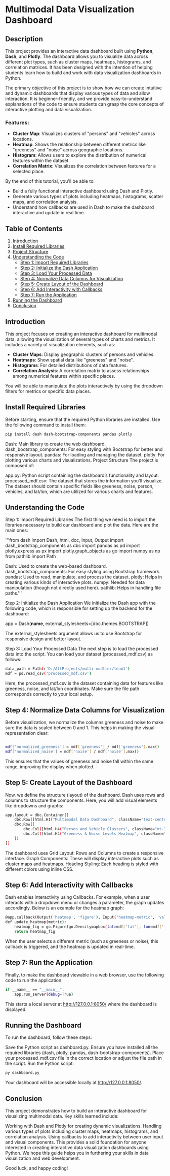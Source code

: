 # Multimodal Data Visualization Dashboard

## Description

This project provides an interactive data dashboard built using **Python**, **Dash**, and **Plotly**. The dashboard allows you to visualize data across different plot types, such as cluster maps, heatmaps, histograms, and correlation matrices. It has been designed with the intention of helping students learn how to build and work with data visualization dashboards in Python.

The primary objective of this project is to show how we can create intuitive and dynamic dashboards that display various types of data and allow interaction. It is beginner-friendly, and we provide easy-to-understand explanations of the code to ensure students can grasp the core concepts of interactive plotting and data visualization.

### Features:
- **Cluster Map**: Visualizes clusters of "persons" and "vehicles" across locations.
- **Heatmap**: Shows the relationship between different metrics like "greeness" and "noise" across geographic locations.
- **Histogram**: Allows users to explore the distribution of numerical features within the dataset.
- **Correlation Matrix**: Visualizes the correlation between features for a selected place.

By the end of this tutorial, you'll be able to:
- Build a fully functional interactive dashboard using Dash and Plotly.
- Generate various types of plots including heatmaps, histograms, scatter maps, and correlation analysis.
- Understand how callbacks are used in Dash to make the dashboard interactive and update in real time.

## Table of Contents
1. [Introduction](#introduction)
2. [Install Required Libraries](#install-required-libraries)
3. [Project Structure](#project-structure)
4. [Understanding the Code](#understanding-the-code)
   - [Step 1: Import Required Libraries](#step-1-import-required-libraries)
   - [Step 2: Initialize the Dash Application](#step-2-initialize-the-dash-application)
   - [Step 3: Load Your Processed Data](#step-3-load-your-processed-data)
   - [Step 4: Normalize Data Columns for Visualization](#step-4-normalize-data-columns-for-visualization)
   - [Step 5: Create Layout of the Dashboard](#step-5-create-layout-of-the-dashboard)
   - [Step 6: Add Interactivity with Callbacks](#step-6-add-interactivity-with-callbacks)
   - [Step 7: Run the Application](#step-7-run-the-application)
5. [Running the Dashboard](#running-the-dashboard)
6. [Conclusion](#conclusion)

## Introduction

This project focuses on creating an interactive dashboard for multimodal data, allowing the visualization of several types of charts and metrics. It includes a variety of visualization elements, such as:
- **Cluster Maps**: Display geographic clusters of persons and vehicles.
- **Heatmaps**: Show spatial data like "greeness" and "noise".
- **Histograms**: For detailed distributions of data features.
- **Correlation Analysis**: A correlation matrix to assess relationships among numerical features within specific places.

You will be able to manipulate the plots interactively by using the dropdown filters for metrics or specific data places.

## Install Required Libraries

Before starting, ensure that the required Python libraries are installed. Use the following command to install them:

```bash
pip install dash dash-bootstrap-components pandas plotly
```

Dash: Main library to create the web dashboard.
dash_bootstrap_components: For easy styling with Bootstrap for better and responsive layout.
pandas: For loading and managing the dataset.
plotly: For plotting various charts and visualizations.
Project Structure
The project is composed of:

app.py: Python script containing the dashboard’s functionality and layout.
processed_mdf.csv: The dataset that stores the information you'll visualize.
The dataset should contain specific fields like greeness, noise, person, vehicles, and lat/lon, which are utilized for various charts and features.
## Understanding the Code


Step 1: Import Required Libraries
The first thing we need is to import the libraries necessary to build our dashboard and plot the data. Here are the main ones:

'''from dash import Dash, html, dcc, Input, Output
import dash_bootstrap_components as dbc
import pandas as pd
import plotly.express as px
import plotly.graph_objects as go
import numpy as np
from pathlib import Path


Dash: Used to create the web-based dashboard.
dash_bootstrap_components: For easy styling using Bootstrap framework.
pandas: Used to read, manipulate, and process the dataset.
plotly: Helps in creating various kinds of interactive plots.
numpy: Needed for data manipulation (though not directly used here).
pathlib: Helps in handling file paths.'''

Step 2: Initialize the Dash Application
We initialize the Dash app with the following code, which is responsible for setting up the backend for the dashboard:

app = Dash(__name__, external_stylesheets=[dbc.themes.BOOTSTRAP])

The external_stylesheets argument allows us to use Bootstrap for responsive design and better layout.

Step 3: Load Your Processed Data
The next step is to load the processed data into the script. You can load your dataset (processed_mdf.csv) as follows:
```bash
data_path = Path(r'D:/AllProjects/multi-modller/team1')
mdf = pd.read_csv('processed_mdf.csv')
```
Here, the processed_mdf.csv is the dataset containing data for features like greeness, noise, and lat/lon coordinates. Make sure the file path corresponds correctly to your local setup.

## Step 4: Normalize Data Columns for Visualization
Before visualization, we normalize the columns greeness and noise to make sure the data is scaled between 0 and 1. This helps in making the visual representation clear:
```bash

mdf['normalized_greeness'] = mdf['greeness'] / mdf['greeness'].max()
mdf['normalized_noise'] = mdf['noise'] / mdf['noise'].max()
```
This ensures that the values of greeness and noise fall within the same range, improving the display when plotted.
## Step 5: Create Layout of the Dashboard
Now, we define the structure (layout) of the dashboard. Dash uses rows and columns to structure the components. Here, you will add visual elements like dropdowns and graphs:
```bash
app.layout = dbc.Container([
    dbc.Row([html.H1("Multimodal Data Dashboard", className="text-center mt-3 mb-5", style={'color': 'cyan'})]),
    dbc.Row([
        dbc.Col([html.H4("Person and Vehicle Clusters", className="mt-3", style={'color': 'orange'}), dcc.Graph(id='cluster-map')], md=6),
        dbc.Col([html.H4("Greeness & Noise Levels Heatmap", className="mt-3", style={'color': 'lightgreen'}), dcc.Graph(id='heatmap')], md=6),
    ])
])
```
The dashboard uses Grid Layout: Rows and Columns to create a responsive interface.
Graph Components: These will display interactive plots such as cluster maps and heatmaps.
Heading Styling: Each heading is styled with different colors using inline CSS.
## Step 6: Add Interactivity with Callbacks
Dash enables interactivity using Callbacks. For example, when a user interacts with a dropdown menu or changes a parameter, the graph updates accordingly. Below is an example for the heatmap graph:
```bash
@app.callback(Output('heatmap', 'figure'), Input('heatmap-metric', 'value'))
def update_heatmap(metric):
    heatmap_fig = go.Figure(go.Densitymapbox(lat=mdf['lat'], lon=mdf['lon'], z=mdf[metric], radius=20))
    return heatmap_fig
```
When the user selects a different metric (such as greeness or noise), this callback is triggered, and the heatmap is updated in real-time.

## Step 7: Run the Application
Finally, to make the dashboard viewable in a web browser, use the following code to run the application:
```bash
if __name__ == "__main__":
    app.run_server(debug=True)
```
This starts a local server at http://127.0.0.1:8050/ where the dashboard is displayed.
## Running the Dashboard
To run the dashboard, follow these steps:

Save the Python script as dashboard.py.
Ensure you have installed all the required libraries (dash, plotly, pandas, dash-bootstrap-components).
Place your processed_mdf.csv file in the correct location or adjust the file path in the script.
Run the Python script:
```bash
py dashboard.py
```
Your dashboard will be accessible locally at http://127.0.0.1:8050/.

## Conclusion
This project demonstrates how to build an interactive dashboard for visualizing multimodal data. Key skills learned include:

Working with Dash and Plotly for creating dynamic visualizations.
Handling various types of plots including cluster maps, heatmaps, histograms, and correlation analysis.
Using callbacks to add interactivity between user input and visual components.
This provides a solid foundation for anyone interested in creating interactive data visualization dashboards using Python. We hope this guide helps you in furthering your skills in data visualization and web development.

Good luck, and happy coding!
